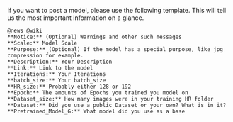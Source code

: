 If you want to post a model, please use the following template.
This will tell us the most important information on a glance.
```
@news @wiki
**Notice:** (Optional) Warnings and other such messages
**Scale:** Model Scale
**Purpose:** (Optional) If the model has a special purpose, like jpg compression for example.
**Description:** Your Description
**Link:** Link to the model
**Iterations:** Your Iterations
**batch_size:** Your batch_size
**HR_size:** Probably either 128 or 192
**Epoch:** The amounts of Epochs you trained you model on
**Dataset_size:** How many images were in your training HR folder
**Dataset:** Did you use a public Dataset or your own? What is in it?
**Pretrained_Model_G:** What model did you use as a base
```